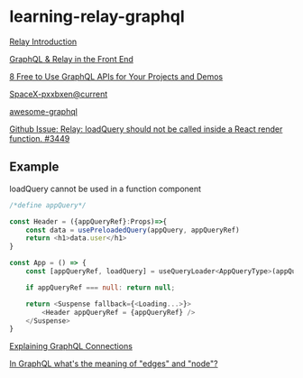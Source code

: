 # learning-relay-graphql


[Relay Introduction](https://www.newline.co/fullstack-react/p/relay)

[GraphQL & Relay in the Front End](https://www.telerik.com/blogs/graphql-relay-front-end)


[8 Free to Use GraphQL APIs for Your Projects and Demos](https://www.apollographql.com/blog/community/backend/8-free-to-use-graphql-apis-for-your-projects-and-demos/)


[SpaceX-pxxbxen@current](https://studio.apollographql.com/public/SpaceX-pxxbxen/home?variant=current)


[awesome-graphql](https://github.com/chentsulin/awesome-graphql)

[Github Issue: Relay: loadQuery should not be called inside a React render function. #3449](https://github.com/facebook/relay/issues/3449)


## Example 

loadQuery cannot be used in a function component

```js
/*define appQuery*/

const Header = ({appQueryRef}:Props)=>{
    const data = usePreloadedQuery(appQuery, appQueryRef)
    return <h1>data.user</h1>
}

const App = () => {
    const [appQueryRef, loadQuery] = useQueryLoader<AppQueryType>(appQuery);

    if appQueryRef === null: return null;

    return <Suspense fallback={<Loading...>}>
        <Header appQueryRef = {appQueryRef} />
    </Suspense>
}

```


[Explaining GraphQL Connections](https://www.apollographql.com/blog/graphql/explaining-graphql-connections/)

[In GraphQL what's the meaning of "edges" and "node"?](https://stackoverflow.com/questions/42622912/in-graphql-whats-the-meaning-of-edges-and-node)